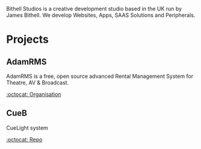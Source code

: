Bithell Studios is a creative development studio based in the UK run by James Bithell. We develop Websites, Apps, SAAS Solutions and Peripherals.

# Projects

## AdamRMS

AdamRMS is a free, open source advanced Rental Management System for Theatre, AV & Broadcast.

[:octocat: Organisation](https://github.com/adam-rms)

## CueB

CueLight system

[:octocat: Repo](https://github.com/bstudios/cueb)
